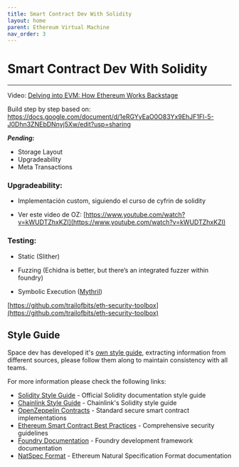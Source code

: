 ```yaml
---
title: Smart Contract Dev With Solidity
layout: home
parent: Ethereum Virtual Machine
nav_order: 3
---
```


# Smart Contract Dev With Solidity

---

Video: [Delving into EVM: How Ethereum Works Backstage](https://hackernoon.com/es/profundizando-en-evm-como-ethereum-works-backstage-ac7efa1f0015)

Build step by step based on: [https://docs.google.com/document/d/1eRGYyEaO0O83Yx9EhJF1Fl-5-J0Dhn3ZNEbDNnyj5Xw/edit?usp=sharing  
](https://docs.google.com/document/d/1eRGYyEaO0O83Yx9EhJF1Fl-5-J0Dhn3ZNEbDNnyj5Xw/edit?usp=sharing)

**_Pending:_**

- Storage Layout
- Upgradeability
- Meta Transactions

### Upgradeability:

- Implementación custom, siguiendo el curso de cyfrin de solidity

- Ver este video de OZ: [https://www.youtube.com/watch?v=kWUDTZhxKZI](https://www.youtube.com/watch?v=kWUDTZhxKZI)

### Testing:

- Static (Slither)

- Fuzzing (Echidna is better, but there’s an integrated fuzzer within foundry)

- Symbolic Execution ([Mythril](https://joran-honig.medium.com/introduction-to-mythril-classic-and-symbolic-execution-ef59339f259b))

[https://github.com/trailofbits/eth-security-toolbox](https://github.com/trailofbits/eth-security-toolbox)

## Style Guide

Space dev has developed it's [own style guide](/peladito-rules/blockchain_rules.md), extracting information from different sources, please follow them along to maintain consistency with all teams.

For more information please check the following links:

- [Solidity Style Guide](https://docs.soliditylang.org/en/latest/style-guide.html) - Official Solidity documentation style guide
- [Chainlink Style Guide](https://github.com/smartcontractkit/chainlink-evm/blob/develop/contracts/STYLE_GUIDE.md) - Chainlink's Solidity style guide
- [OpenZeppelin Contracts](https://github.com/OpenZeppelin/openzeppelin-contracts) - Standard secure smart contract implementations
- [Ethereum Smart Contract Best Practices](https://consensys.github.io/smart-contract-best-practices/) - Comprehensive security guidelines
- [Foundry Documentation](https://book.getfoundry.sh/) - Foundry development framework documentation
- [NatSpec Format](https://docs.soliditylang.org/en/latest/natspec-format.html) - Ethereum Natural Specification Format documentation
